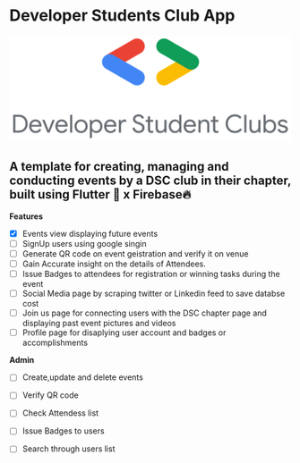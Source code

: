 # Developer Students Club App

![DSC](/assets/dsc.png)



## A template for creating, managing and conducting events by a DSC club in their chapter, built using Flutter 💙 x Firebase🔥


**Features**
- [x] Events view displaying future events
- [ ] SignUp users using google singin 
- [ ] Generate QR code on event geistration and verify it on venue
- [ ] Gain Accurate insight on the details of Attendees. 
- [ ] Issue Badges to attendees for registration or winning tasks during the event
- [ ] Social Media page by scraping twitter or Linkedin feed to save databse cost
- [ ] Join us page for connecting users with the DSC chapter page and displaying past event pictures and videos
- [ ] Profile page for disaplying user account and badges or accomplishments

**Admin**
- [ ] Create,update and delete events 
- [ ] Verify QR code 
- [ ] Check Attendess list
- [ ] Issue Badges to users
- [ ] Search through users list




